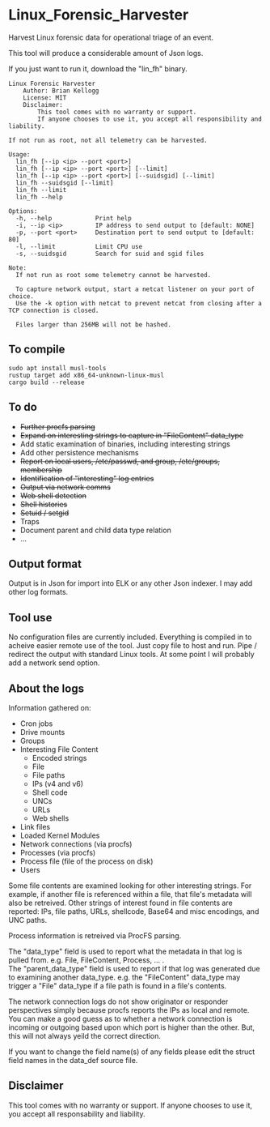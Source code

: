 # Linux_Forensic_Harvester
Harvest Linux forensic data for operational triage of an event.

This tool will produce a considerable amount of Json logs.

If you just want to run it, download the "lin_fh" binary.

```
Linux Forensic Harvester
    Author: Brian Kellogg
    License: MIT
    Disclaimer: 
        This tool comes with no warranty or support. 
        If anyone chooses to use it, you accept all responsibility and liability.

If not run as root, not all telemetry can be harvested.

Usage:
  lin_fh [--ip <ip> --port <port>]
  lin_fh [--ip <ip> --port <port>] [--limit]
  lin_fh [--ip <ip> --port <port>] [--suidsgid] [--limit]
  lin_fh --suidsgid [--limit]
  lin_fh --limit
  lin_fh --help

Options:
  -h, --help            Print help
  -i, --ip <ip>         IP address to send output to [default: NONE]
  -p, --port <port>     Destination port to send output to [default: 80]
  -l, --limit           Limit CPU use
  -s, --suidsgid        Search for suid and sgid files

Note:
  If not run as root some telemetry cannot be harvested.
  
  To capture network output, start a netcat listener on your port of choice.
  Use the -k option with netcat to prevent netcat from closing after a TCP connection is closed.

  Files larger than 256MB will not be hashed.
```

## To compile
```
sudo apt install musl-tools
rustup target add x86_64-unknown-linux-musl
cargo build --release
```

## To do
* ~~Further procfs parsing~~
* ~~Expand on interesting strings to capture in "FileContent" data_type~~
* Add static examination of binaries, including interesting strings
* Add other persistence mechanisms
* ~~Report on local users, /etc/passwd, and group, /etc/groups, membership~~
* ~~Identification of "interesting" log entries~~
* ~~Output via network comms~~
* ~~Web shell detection~~
* ~~Shell histories~~
* ~~Setuid / setgid~~
* Traps
* Document parent and child data type relation
* ...

## Output format
Output is in Json for import into ELK or any other Json indexer. I may add other log formats.

## Tool use
No configuration files are currently included. Everything is compiled in to acheive easier remote use of the tool. Just copy file to host and run. Pipe / redirect the output with standard Linux tools. At some point I will probably add a network send option.

## About the logs
Information gathered on:
- Cron jobs
- Drive mounts
- Groups
- Interesting File Content
  - Encoded strings
  - File
  - File paths
  - IPs (v4 and v6)
  - Shell code
  - UNCs
  - URLs
  - Web shells
- Link files
- Loaded Kernel Modules
- Network connections (via procfs)
- Processes (via procfs)
- Process file (file of the process on disk)
- Users

Some file contents are examined looking for other interesting strings. For example, if another file is referenced within a file, that file's metadata will also be retreived. Other strings of interest found in file contents are reported: IPs, file paths, URLs, shellcode, Base64 and misc encodings, and UNC paths.  
  
Process information is retreived via ProcFS parsing.  
  
The "data_type" field is used to report what the metadata in that log is pulled from. e.g. File, FileContent, Process, ... .  
The "parent_data_type" field is used to report if that log was generated due to examining another data_type. e.g. the "FileContent" data_type may trigger a "File" data_type if a file path is found in a file's contents.

The network connection logs do not show originator or responder perspectives simply because procfs reports the IPs as local and remote. You can make a good guess as to whether a network connection is incoming or outgoing based upon which port is higher than the other. But, this will not always yeild the correct direction.

If you want to change the field name(s) of any fields please edit the struct field names in the data_def source file.

## Disclaimer
This tool comes with no warranty or support. If anyone chooses to use it, you accept all responsability and liability.
